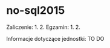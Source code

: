 # no-sql2015

Zaliczenie:
  1. 
  2. 
Egzamin:
  1.
  2.

Informacje dotyczące jednostki:
    TO DO
